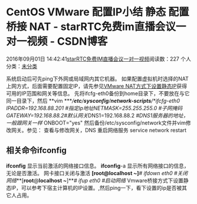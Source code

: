 # CentOS VMware 配置IP小结 静态 配置 桥接 NAT - starRTC免费im直播会议一对一视频 - CSDN博客
2016年09月01日 14:42:41[starRTC免费IM直播会议一对一视频](https://me.csdn.net/elesos)阅读数：227
个人分类：[未分类](https://blog.csdn.net/elesos/article/category/6361263)

系统启动后可先ping下外网或局域网内其它机器。
如果配置虚拟机时选择的NAT上网方式，后面需要配置固定IP，请先参见[VMware
 NAT方式下设置静态IP](http://192.168.222.250/wiki_elesos_com/index.php?title=VMware_NAT%E6%96%B9%E5%BC%8F%E4%B8%8B%E8%AE%BE%E7%BD%AE%E9%9D%99%E6%80%81IP&action=edit&redlink=1)获得可用的IP范围和网关等信息。
先将ifcfg-eth0备份到home目录下，不要放在与它同一目录下，然后
**vim ****/**etc**/**sysconfig**/**network-scripts**/**ifcfg-eth0
 
IPADDR=192.168.88.201 *#指定ip地址*NETMASK=255.255.255.0 *#子网掩码*GATEWAY=192.168.88.2*#默认网关*DNS1=192.168.88.2 *#DNS1服务器的地址，一般跟网关一样*
ONBOOT="yes"
然后备份/etc/sysconfig/network文件并vim修改网关。参见： 查看与修改网关，DNS
重启网络服务
service network restart
## 相关命令ifconfig
**ifconfig**
显示当前激活的网络接口信息。
**ifconfig**-a
显示所有网络接口的信息，无论是否激活。
网卡接口关闭与激活
**[**root**@**localhost ~**]***# ifdown eth0   #关闭网络***[**root**@**localhost ~**]***# ifup eth0     #启动网络*
Vmware桥接方式下设置静态IP，可以参考下宿主计算机的IP设置。,然后ping一下，看下设置的ip是否被其它人占用。
